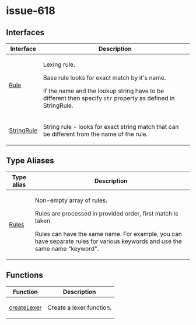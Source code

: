 # issue-618

## Interfaces

<table>
<thead>
<tr>
<th>Interface</th>
<th>Description</th>
</tr>
</thead>
<tbody>
<tr>
<td>

[Rule](interfaces/Rule.md)

</td>
<td>

Lexing rule.

Base rule looks for exact match by it's name.

If the name and the lookup string have to be different
then specify `str` property as defined in StringRule.

</td>
</tr>
<tr>
<td>

[StringRule](interfaces/StringRule.md)

</td>
<td>

String rule - looks for exact string match that
can be different from the name of the rule.

</td>
</tr>
</tbody>
</table>

## Type Aliases

<table>
<thead>
<tr>
<th>Type alias</th>
<th>Description</th>
</tr>
</thead>
<tbody>
<tr>
<td>

[Rules](type-aliases/Rules.md)

</td>
<td>

Non-empty array of rules.

Rules are processed in provided order, first match is taken.

Rules can have the same name. For example, you can have
separate rules for various keywords and use the same name "keyword".

</td>
</tr>
</tbody>
</table>

## Functions

<table>
<thead>
<tr>
<th>Function</th>
<th>Description</th>
</tr>
</thead>
<tbody>
<tr>
<td>

[createLexer](functions/createLexer.md)

</td>
<td>

Create a lexer function.

</td>
</tr>
</tbody>
</table>

